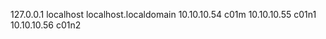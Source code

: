 127.0.0.1   localhost localhost.localdomain
10.10.10.54     c01m
10.10.10.55     c01n1
10.10.10.56     c01n2
